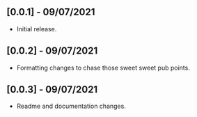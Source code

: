 ## [0.0.1] - 09/07/2021

* Initial release.

## [0.0.2] - 09/07/2021

* Formatting changes to chase those sweet sweet pub points.

## [0.0.3] - 09/07/2021

* Readme and documentation changes.
